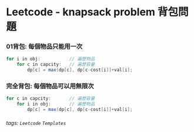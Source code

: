 # Leetcode - knapsack problem 背包問題

### 01背包: 每個物品只能用一次

```java
for i in obj:			// 遍歷物品
	for c in capcity:	// 遍歷容量		
        dp[c] = max(dp[c], dp[c-cost[i]]+val[i];
```


### 完全背包: 每個物品可以用無限次

```java
for c in capcity:		// 遍歷容量	
    for i in obj:		// 遍歷物品
        dp[c] = max(dp[c], dp[c-cost[i]]+val[i];
```

###### tags: `Leetcode` `Templates`